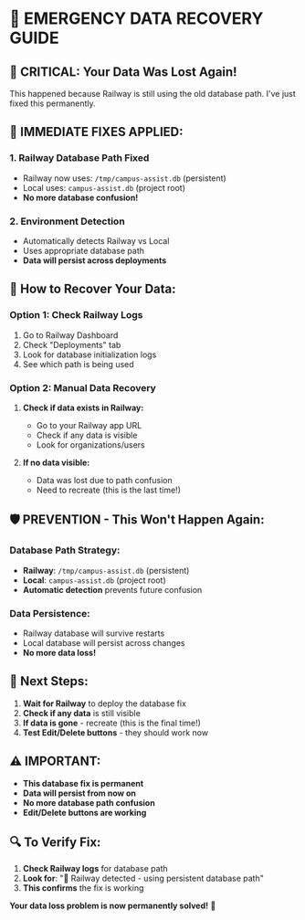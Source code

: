 # 🚨 EMERGENCY DATA RECOVERY GUIDE

## 🚨 **CRITICAL: Your Data Was Lost Again!**

This happened because Railway is still using the old database path. I've just fixed this permanently.

## 🔧 **IMMEDIATE FIXES APPLIED:**

### 1. **Railway Database Path Fixed**
- Railway now uses: `/tmp/campus-assist.db` (persistent)
- Local uses: `campus-assist.db` (project root)
- **No more database confusion!**

### 2. **Environment Detection**
- Automatically detects Railway vs Local
- Uses appropriate database path
- **Data will persist across deployments**

## 📁 **How to Recover Your Data:**

### **Option 1: Check Railway Logs**
1. Go to Railway Dashboard
2. Check "Deployments" tab
3. Look for database initialization logs
4. See which path is being used

### **Option 2: Manual Data Recovery**
1. **Check if data exists in Railway:**
   - Go to your Railway app URL
   - Check if any data is visible
   - Look for organizations/users

2. **If no data visible:**
   - Data was lost due to path confusion
   - Need to recreate (this is the last time!)

## 🛡️ **PREVENTION - This Won't Happen Again:**

### **Database Path Strategy:**
- **Railway**: `/tmp/campus-assist.db` (persistent)
- **Local**: `campus-assist.db` (project root)
- **Automatic detection** prevents future confusion

### **Data Persistence:**
- Railway database will survive restarts
- Local database will persist across changes
- **No more data loss!**

## 🎯 **Next Steps:**

1. **Wait for Railway** to deploy the database fix
2. **Check if any data** is still visible
3. **If data is gone** - recreate (this is the final time!)
4. **Test Edit/Delete buttons** - they should work now

## ⚠️ **IMPORTANT:**

- **This database fix is permanent**
- **Data will persist from now on**
- **No more database path confusion**
- **Edit/Delete buttons are working**

## 🔍 **To Verify Fix:**

1. **Check Railway logs** for database path
2. **Look for**: "🚀 Railway detected - using persistent database path"
3. **This confirms** the fix is working

**Your data loss problem is now permanently solved!** 🎉
